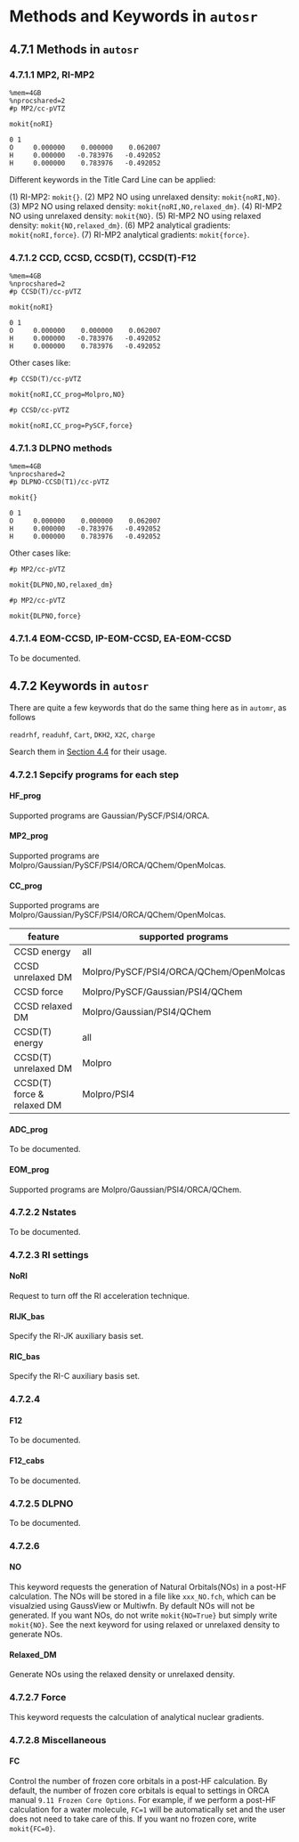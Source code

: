 # Methods and Keywords in `autosr`

## 4.7.1 Methods in `autosr`

### 4.7.1.1 MP2, RI-MP2
```
%mem=4GB
%nprocshared=2
#p MP2/cc-pVTZ

mokit{noRI}

0 1
O     0.000000    0.000000    0.062007
H     0.000000   -0.783976   -0.492052
H     0.000000    0.783976   -0.492052
```

Different keywords in the Title Card Line can be applied:

(1) RI-MP2: `mokit{}`.
(2) MP2 NO using unrelaxed density: `mokit{noRI,NO}`.
(3) MP2 NO using relaxed density: `mokit{noRI,NO,relaxed_dm}`.
(4) RI-MP2 NO using unrelaxed density: `mokit{NO}`.
(5) RI-MP2 NO using relaxed density: `mokit{NO,relaxed_dm}`.
(6) MP2 analytical gradients: `mokit{noRI,force}`.
(7) RI-MP2 analytical gradients: `mokit{force}`.

### 4.7.1.2 CCD, CCSD, CCSD(T), CCSD(T)-F12
```
%mem=4GB
%nprocshared=2
#p CCSD(T)/cc-pVTZ

mokit{noRI}

0 1
O     0.000000    0.000000    0.062007
H     0.000000   -0.783976   -0.492052
H     0.000000    0.783976   -0.492052
```

Other cases like:
```
#p CCSD(T)/cc-pVTZ

mokit{noRI,CC_prog=Molpro,NO}
```

```
#p CCSD/cc-pVTZ

mokit{noRI,CC_prog=PySCF,force}
```

### 4.7.1.3 DLPNO methods
```
%mem=4GB
%nprocshared=2
#p DLPNO-CCSD(T1)/cc-pVTZ

mokit{}

0 1
O     0.000000    0.000000    0.062007
H     0.000000   -0.783976   -0.492052
H     0.000000    0.783976   -0.492052
```

Other cases like:
```
#p MP2/cc-pVTZ

mokit{DLPNO,NO,relaxed_dm}
```

```
#p MP2/cc-pVTZ

mokit{DLPNO,force}
```

### 4.7.1.4 EOM-CCSD, IP-EOM-CCSD, EA-EOM-CCSD
To be documented.

## 4.7.2 Keywords in `autosr`

There are quite a few keywords that do the same thing here as in `automr`, as follows

`readrhf`, `readuhf`, `Cart`, `DKH2`, `X2C`, `charge`

Search them in [Section 4.4](./chap4-4.md) for their usage.

### 4.7.2.1 Sepcify programs for each step

#### HF_prog
Supported programs are Gaussian/PySCF/PSI4/ORCA.

#### MP2_prog
Supported programs are Molpro/Gaussian/PySCF/PSI4/ORCA/QChem/OpenMolcas.

#### CC_prog
Supported programs are Molpro/Gaussian/PySCF/PSI4/ORCA/QChem/OpenMolcas.

| feature | supported programs |
| --- | --- |
| CCSD energy | all |
| CCSD unrelaxed DM | Molpro/PySCF/PSI4/ORCA/QChem/OpenMolcas |
| CCSD force | Molpro/PySCF/Gaussian/PSI4/QChem |
| CCSD relaxed DM | Molpro/Gaussian/PSI4/QChem |
| CCSD(T) energy | all |
| CCSD(T) unrelaxed DM | Molpro |
| CCSD(T) force & relaxed DM | Molpro/PSI4 |

#### ADC_prog
To be documented.

#### EOM_prog
Supported programs are Molpro/Gaussian/PSI4/ORCA/QChem.

### 4.7.2.2 Nstates
To be documented.

### 4.7.2.3 RI settings

#### NoRI
Request to turn off the RI acceleration technique.

#### RIJK_bas
Specify the RI-JK auxiliary basis set.

#### RIC_bas
Specify the RI-C auxiliary basis set.

### 4.7.2.4 

#### F12
To be documented.

#### F12_cabs
To be documented.

### 4.7.2.5 DLPNO
To be documented.

### 4.7.2.6 
#### NO
This keyword requests the generation of Natural Orbitals(NOs) in a post-HF calculation. The NOs will be stored in a file like `xxx_NO.fch`, which can be visualzied using GaussView or Multiwfn. By default NOs will not be generated. If you want NOs, do not write `mokit{NO=True}` but simply write `mokit{NO}`. See the next keyword for using relaxed or unrelaxed density to generate NOs.

#### Relaxed_DM
Generate NOs using the relaxed density or unrelaxed density.

### 4.7.2.7 Force
This keyword requests the calculation of analytical nuclear gradients.

### 4.7.2.8 Miscellaneous
#### FC
Control the number of frozen core orbitals in a post-HF calculation. By default, the number of frozen core orbitals is equal to settings in ORCA manual `9.11 Frozen Core Options`. For example, if we perform a post-HF calculation for a water molecule, `FC=1` will be automatically set and the user does not need to take care of this. If you want no frozen core, write `mokit{FC=0}`.

